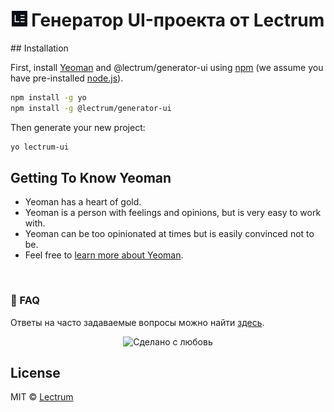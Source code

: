 <h1 align="center">
    <a href="https://lectrum.io" target="_blank" rel="noopener noreferrer"> <img src=./static/favicon/favicon-woodsmoke.svg alt="Lectrum favicon"
        width="25" /></a> Генератор UI-проекта от Lectrum
</h1>
## Installation

First, install [Yeoman](http://yeoman.io) and @lectrum/generator-ui using [npm](https://www.npmjs.com/) (we assume you have pre-installed [node.js](https://nodejs.org/)).

```bash
npm install -g yo
npm install -g @lectrum/generator-ui
```

Then generate your new project:

```bash
yo lectrum-ui
```

## Getting To Know Yeoman

 * Yeoman has a heart of gold.
 * Yeoman is a person with feelings and opinions, but is very easy to work with.
 * Yeoman can be too opinionated at times but is easily convinced not to be.
 * Feel free to [learn more about Yeoman](http://yeoman.io/).

<br>

### 🤔 FAQ

Ответы на часто задаваемые вопросы можно найти [здесь](https://github.com/Lectrum/FAQ#-faq).
<br>

<div align="center">
  <!-- Сделано с любовь -->
    <img src="https://img.shields.io/badge/%D0%A1%D0%B4%D0%B5%D0%BB%D0%B0%D0%BD%D0%BE%20%D1%81-%F0%9F%96%A4-red.svg?longCache=true&style=for-the-badge&colorA=000&colorB=fedcba"
      alt="Сделано с любовь" />
</div>

## License

MIT © [Lectrum]('https://www.lectrum.io')


[npm-image]: https://badge.fury.io/js/@lectrum/generator-ui.svg
[npm-url]: https://npmjs.org/package/@lectrum/generator-ui
[travis-image]: https://travis-ci.org/dvakatsiienko/@lectrum/generator-ui.svg?branch=master
[travis-url]: https://travis-ci.org/dvakatsiienko/@lectrum/generator-ui
[daviddm-image]: https://david-dm.org/dvakatsiienko/@lectrum/generator-ui.svg?theme=shields.io
[daviddm-url]: https://david-dm.org/dvakatsiienko/@lectrum/generator-ui